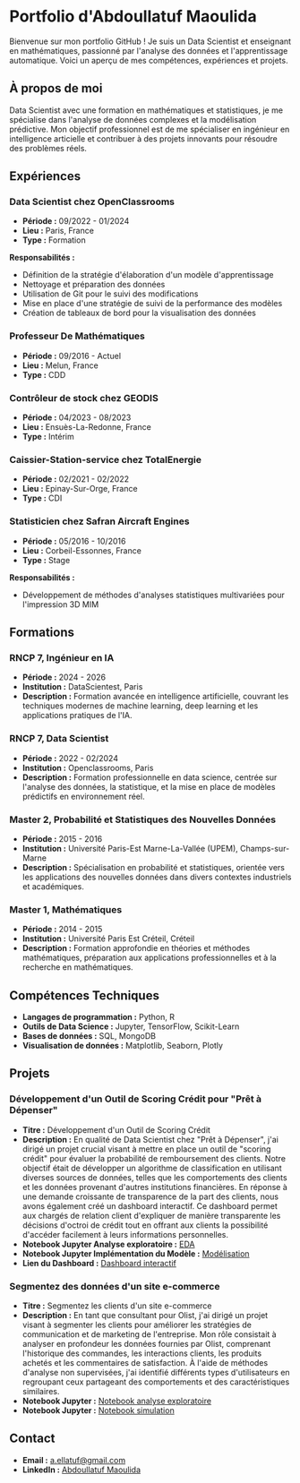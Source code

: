 # Portfolio d'Abdoullatuf Maoulida

Bienvenue sur mon portfolio GitHub ! Je suis un Data Scientist et enseignant en mathématiques, passionné par l'analyse des données et l'apprentissage automatique. Voici un aperçu de mes compétences, expériences et projets.

## À propos de moi

Data Scientist avec une formation en mathématiques et statistiques, je me spécialise dans l'analyse de données complexes et la modélisation prédictive. Mon objectif professionnel est de me spécialiser en ingénieur en intelligence articielle et contribuer à des projets innovants pour résoudre des problèmes réels.

## Expériences

### Data Scientist chez OpenClassrooms
- **Période :** 09/2022 - 01/2024
- **Lieu :** Paris, France
- **Type :** Formation

**Responsabilités :**
- Définition de la stratégie d'élaboration d'un modèle d'apprentissage
- Nettoyage et préparation des données
- Utilisation de Git pour le suivi des modifications
- Mise en place d'une stratégie de suivi de la performance des modèles
- Création de tableaux de bord pour la visualisation des données

### Professeur De Mathématiques
- **Période :** 09/2016 - Actuel
- **Lieu :** Melun, France
- **Type :** CDD

### Contrôleur de stock chez GEODIS
- **Période :** 04/2023 - 08/2023
- **Lieu :** Ensuès-La-Redonne, France
- **Type :** Intérim

### Caissier-Station-service chez TotalEnergie
- **Période :** 02/2021 - 02/2022
- **Lieu :** Epinay-Sur-Orge, France
- **Type :** CDI

### Statisticien chez Safran Aircraft Engines
- **Période :** 05/2016 - 10/2016
- **Lieu :** Corbeil-Essonnes, France
- **Type :** Stage

**Responsabilités :**
- Développement de méthodes d'analyses statistiques multivariées pour l'impression 3D MIM

## Formations

### RNCP 7, Ingénieur en IA
- **Période :** 2024 - 2026
- **Institution :** DataScientest, Paris
- **Description :** Formation avancée en intelligence artificielle, couvrant les techniques modernes de machine learning, deep learning et les applications pratiques de l'IA.

### RNCP 7, Data Scientist
- **Période :** 2022 - 02/2024
- **Institution :** Openclassrooms, Paris
- **Description :** Formation professionnelle en data science, centrée sur l'analyse des données, la statistique, et la mise en place de modèles prédictifs en environnement réel.

### Master 2, Probabilité et Statistiques des Nouvelles Données
- **Période :** 2015 - 2016
- **Institution :** Université Paris-Est Marne-La-Vallée (UPEM), Champs-sur-Marne
- **Description :** Spécialisation en probabilité et statistiques, orientée vers les applications des nouvelles données dans divers contextes industriels et académiques.

### Master 1, Mathématiques
- **Période :** 2014 - 2015
- **Institution :** Université Paris Est Créteil, Créteil
- **Description :** Formation approfondie en théories et méthodes mathématiques, préparation aux applications professionnelles et à la recherche en mathématiques.


## Compétences Techniques

- **Langages de programmation :** Python, R
- **Outils de Data Science :** Jupyter, TensorFlow, Scikit-Learn
- **Bases de données :** SQL, MongoDB
- **Visualisation de données :** Matplotlib, Seaborn, Plotly

## Projets

### Développement d'un Outil de Scoring Crédit pour "Prêt à Dépenser"
- **Titre :** Développement d'un Outil de Scoring Crédit
- **Description :** En qualité de Data Scientist chez "Prêt à Dépenser", j'ai dirigé un projet crucial visant à mettre en place un outil de "scoring crédit" pour évaluer la probabilité de remboursement des clients. Notre objectif était de développer un algorithme de classification en utilisant diverses sources de données, telles que les comportements des clients et les données provenant d'autres institutions financières. En réponse à une demande croissante de transparence de la part des clients, nous avons également créé un dashboard interactif. Ce dashboard permet aux chargés de relation client d'expliquer de manière transparente les décisions d'octroi de crédit tout en offrant aux clients la possibilité d'accéder facilement à leurs informations personnelles.
- **Notebook Jupyter Analyse exploratoire :** [EDA](https://github.com/Abdoullatuf/Portfolio/blob/main/Notebook1_P7_Exploration_Abdoullatuf_Maoulida_02_2023.ipynb)
- **Notebook Jupyter Implémentation du Modèle :** [Modélisation](https://github.com/Abdoullatuf/Portfolio/blob/main/Notebook2_P7_Modelisation_Abdoullatuf_Maoulida.ipynb)
- **Lien du Dashboard :** [Dashboard interactif](https://streamlit-app-p7.onrender.com/)

### Segmentez des données d'un site e-commerce
- **Titre :** Segmentez les clients d'un site e-commerce
- **Description :** En tant que consultant pour Olist, j'ai dirigé un projet visant à segmenter les clients pour améliorer les stratégies de communication et de marketing de l'entreprise. Mon rôle consistait à analyser en profondeur les données fournies par Olist, comprenant l'historique des commandes, les interactions clients, les produits achetés et les commentaires de satisfaction. À l'aide de méthodes d'analyse non supervisées, j'ai identifié différents types d'utilisateurs en regroupant ceux partageant des comportements et des caractéristiques similaires.
- **Notebook Jupyter :** [Notebook analyse exploratoire](https://github.com/Abdoullatuf/Portfolio/blob/main/Abdoullatuf_Maoulida_1_notebook_exploration_082022.ipynb)
- **Notebook Jupyter :** [Notebook simulation](https://github.com/Abdoullatuf/Portfolio/blob/main/Abdoullatuf_Maoulida_3_notebook_simulation_082022.ipynb)
  

## Contact

- **Email :** a.ellatuf@gmail.com
- **LinkedIn :** [Abdoullatuf Maoulida](https://www.linkedin.com/in/abdoullatuf-maoulida/)





